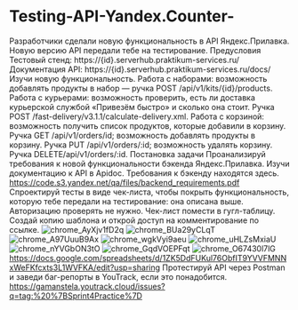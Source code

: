 # Testing-API-Yandex.Counter-
Разработчики сделали новую функциональность в API Яндекс.Прилавка. Новую версию API передали тебе на тестирование. 
Предусловия
Тестовый стенд: https://{id}.serverhub.praktikum-services.ru/
Документация API: https://{id}.serverhub.praktikum-services.ru/docs/
Изучи новую функциональность. 
Работа с наборами: возможность добавлять продукты в набор — ручка POST /api/v1/kits/{id}/products.
Работа с курьерами: возможность проверить, есть ли доставка курьерской службой «Привезём быстро» и сколько она стоит. Ручка POST /fast-delivery/v3.1.1/calculate-delivery.xml. 
Работа с корзиной:
возможность получить список продуктов, которые добавили в корзину. Ручка GET /api/v1/orders/id;
возможность добавлять продукты в корзину. Ручка PUT /api/v1/orders/:id;
возможность удалять корзину. Ручка DELETE/api/v1/orders/:id.
Постановка задачи
Проанализируй требования к новой функциональности бэкенда Яндекс.Прилавка. Изучи документацию к API в Apidoc. Требования к бэкенду находятся здесь.
https://code.s3.yandex.net/qa/files/backend_requirements.pdf
Спроектируй тесты в виде чек-листа, чтобы покрыть функциональность, которую тебе передали на тестирование: она описана выше. Авторизацию проверять не нужно.
Чек-лист помести в гугл-таблицу. Создай копию шаблона и открой доступ на комментирование по ссылке.
![chrome_AyXjv1fD2q](https://github.com/user-attachments/assets/af98f81e-cea8-43c1-a106-714e1bbc746d)
![chrome_BUa29yCLqT](https://github.com/user-attachments/assets/b17718b5-28e7-4931-b1a5-bbc84bf11604)
![chrome_A97UuuB9Ax](https://github.com/user-attachments/assets/374a06a6-de47-4380-99ea-08a3641a55ce)
![chrome_wgkVyi9aeu](https://github.com/user-attachments/assets/c5cb4047-4137-4357-9913-696ee3f5feb8)
![chrome_uHLZsMxiaU](https://github.com/user-attachments/assets/b360b5b6-2034-4fdf-91e5-e5f03e2bdb6d)
![chrome_nYVGbON3tO](https://github.com/user-attachments/assets/4cb0351b-0d1c-4509-84fe-e63a2545f394)
![chrome_GqdVOEPFqt](https://github.com/user-attachments/assets/780d30a9-3dc3-497f-926c-ee5149fe3901)
![chrome_O67430l7lG](https://github.com/user-attachments/assets/aeeefbc7-7979-4422-a676-7d9f9c412185)
https://docs.google.com/spreadsheets/d/1ZK5DdFUKul76ObfIT9YVVFMNNxWeFKfcxts3L1WVFKA/edit?usp=sharing
Протестируй API через Postman и заведи баг-репорты в YouTrack, если это понадобится.
https://gamanstela.youtrack.cloud/issues?q=tag:%20%7BSprint4Practice%7D
